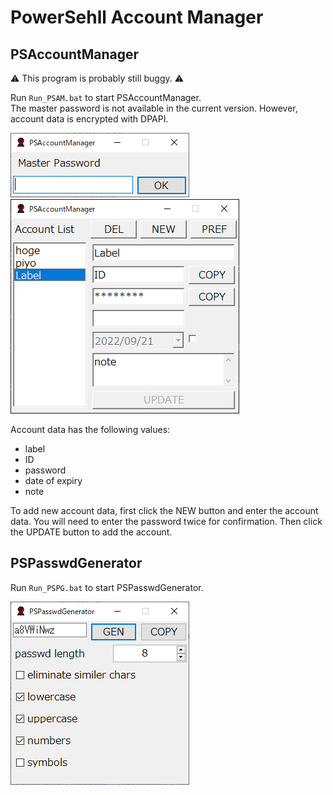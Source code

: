 # PowerSehll Account Manager
## PSAccountManager

:warning: This program is probably still buggy. :warning:

Run `Run_PSAM.bat` to start PSAccountManager.  
The master password is not available in the current version. 
However, account data is encrypted with DPAPI.

![PSAM_home](./image/PSAM_home.PNG "PSAccountManager home")  
![PSAM_list](./image/PSAM_list.PNG "PSAccountManager list")

Account data has the following values:
- label
- ID
- password
- date of expiry
- note

To add new account data, first click the NEW button and enter the account data. 
You will need to enter the password twice for confirmation. 
Then click the UPDATE button to add the account.


## PSPasswdGenerator
Run `Run_PSPG.bat` to start PSPasswdGenerator.

![PSPG](./image/PSPG.PNG "PSPasswdGenerator")
